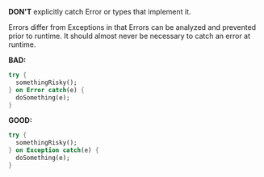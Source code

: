 **DON'T** explicitly catch Error or types that implement it.

Errors differ from Exceptions in that Errors can be analyzed and prevented prior
to runtime.  It should almost never be necessary to catch an error at runtime.

**BAD:**
```dart
try {
  somethingRisky();
} on Error catch(e) {
  doSomething(e);
}
```

**GOOD:**
```dart
try {
  somethingRisky();
} on Exception catch(e) {
  doSomething(e);
}
```

